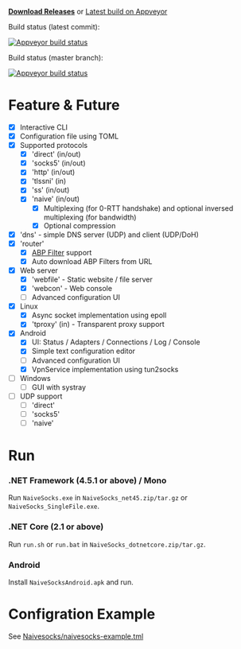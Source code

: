 [**Download Releases**](https://github.com/hex11/Naive/releases)
or
[Latest build on Appveyor](https://ci.appveyor.com/project/hex11/naive/build/artifacts)

Build status (latest commit):

[![Appveyor build status](https://ci.appveyor.com/api/projects/status/brdxtqcek50ny38b?svg=true)](https://ci.appveyor.com/project/hex11/naive)

Build status (master branch):

[![Appveyor build status](https://ci.appveyor.com/api/projects/status/brdxtqcek50ny38b/branch/master?svg=true)](https://ci.appveyor.com/project/hex11/naive/branch/master)


# Feature & Future

- [x] Interactive CLI
- [x] Configuration file using TOML
- [x] Supported protocols
  - [x] 'direct' (in/out)
  - [x] 'socks5' (in/out)
  - [x] 'http' (in/out)
  - [x] 'tlssni' (in)
  - [x] 'ss' (in/out)
  - [x] 'naive' (in/out)
    - [x] Multiplexing (for 0-RTT handshake) and optional inversed multiplexing (for bandwidth)
    - [x] Optional compression
- [x] 'dns' - simple DNS server (UDP) and client (UDP/DoH)
- [x] 'router'
  - [x] [ABP Filter](https://adblockplus.org/filter-cheatsheet) support
  - [x] Auto download ABP Filters from URL
- [x] Web server
  - [x] 'webfile' - Static website / file server
  - [x] 'webcon' - Web console
  - [ ] Advanced configuration UI
- [x] Linux
  - [x] Async socket implementation using epoll
  - [x] 'tproxy' (in) - Transparent proxy support
- [x] Android
  - [x] UI: Status / Adapters / Connections / Log / Console
  - [x] Simple text configuration editor
  - [ ] Advanced configuration UI
  - [x] VpnService implementation using tun2socks
- [ ] Windows
  - [ ] GUI with systray
- [ ] UDP support
  - [ ] 'direct'
  - [ ] 'socks5'
  - [ ] 'naive'

# Run

### .NET Framework (4.5.1 or above) / Mono

Run `NaiveSocks.exe` in `NaiveSocks_net45.zip/tar.gz` or `NaiveSocks_SingleFile.exe`.

### .NET Core (2.1 or above)

Run `run.sh` or `run.bat` in `NaiveSocks_dotnetcore.zip/tar.gz`.

### Android

Install `NaiveSocksAndroid.apk` and run.

# Configration Example

See [Naivesocks/naivesocks-example.tml](Naivesocks/naivesocks-example.tml)
